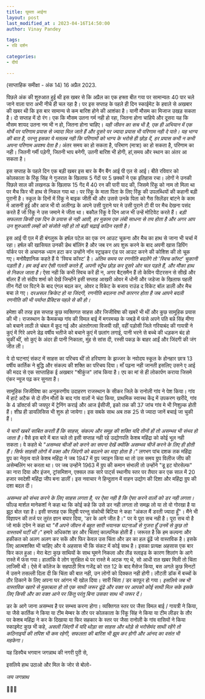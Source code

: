 ```yaml
---
title: घूमता आईना
layout: post
last_modified_at : 2023-04-16T14:50:00
author: Vinay Pandey

tags:
- रवि दर्शन

categories:
- दीर्घ

---
```


(साप्ताहिक समीक्षा - अंक 14)
16 अप्रैल 2023.

पिछले अंक की शुरुआत हुई थी इस खबर से कि अप्रैल का एक हफ्ता बीत गया पर सामान्यतः 40 पार चले जाने वाला पारा अभी नीचे ही चल रहा है। पर इस सप्ताह के पहले ही दिन स्काईमेट के हवाले से अखबार की खबर थी कि इस बार सामान्य से कम बारिश होने की आशंका है। यानी मौसम का मिजाज उखड़ सकता है। दो सप्ताह में दो रंग। एक कि मौसम उतना गर्म नही हो रहा, जितना होना चाहिये और दूसरा यह कि मौसम शायद उतना नम भी न हो, जितना होना चाहिए। *यही जीवन का सच भी है, एक ही अभियान में एक मोर्चे पर परिणाम प्रयास से ज्यादा मिल जाते हैं और दूसरे पर ज्यादा प्रयास भी परिणाम नही दे पाते। यह भाग्य की बात है, परन्तु इसका ये मतलब नही कि परिणामों को भाग्य के भरोसे ही छोड़ दें, हर प्रयास कभी न कभी अपना परिणाम अवश्य देता है।* अंतर समय का हो सकता है, परिमाण (मात्रा) का हो सकता है, परिणाम का नही। जितनी गर्मी पड़ेगी, जितनी भाप बनेगी, उतनी बारिश भी होगी, हां,समय और स्थान का अंतर आ सकता है। 

इस सप्ताह के पहले दिन एक बड़ी खबर इस बार के बैंग बैंग आई पी एल से आई। बीते रविवार को कोलकाता के रिंकू सिंह ने गुजरात के खिलाफ 5 गेंदों पर 5 छक्कों ने एक इतिहास रचा। लोगों ने उनकी पिछले साल की लखनऊ के खिलाफ 15 गेंद में 40 रन की पारी याद की, जिसमे रिंकू को नाम तो मिला था पर मैच फिर भी हाथ से निकल गया था। पर रिंकू के माता पिता के लिए रिंकू की उपलब्धियों की कहानी बड़ी पुरानी है। स्कूल के दिनों में रिंकू ने बाइक जीती थी और उससे उनके पिता को गैस सिलेंडर बांटने के काम मे आसनी हुई और आज भी वो अलीगढ़ के अपने उसी पुराने घर मे उसी पुराने टी वी पर मैच देखना पसंद करते हैं जो रिंकू ने उस जमाने मे जीता था। बकौल रिंकू वे दिन आज भी उन्हें मोटिवेट करते हैं। *बड़ी सफलता किसी एक दिन के प्रयास से नही आती, हर मुकाम एक लंबी साधना से तय होता है और अगर आप उन शुरुआती लम्हों को संजोते नही हो तो बड़ी चढ़ाई कठिन रहती है।*

इस आई पी एल में ही बंगलुरू के हर्षल पटेल का एक रन आउट चूकना और मैच का हाथ से जाना भी चर्चा में रहा। हर्षल की खासियत उनकी डेथ बॉलिंग है और जब रन अप शुरू करने के बाद अपनी खास डिपिंग यॉर्कर पर से अचानक ध्यान हटा कर उन्होंने नॉन स्ट्राइकर एंड पर  आउट करने की कोशिश की तो चूक गए। मनोवैज्ञानिक कहते हैं ये 'स्विच कॉस्ट' है। *अंतिम समय पर रणनीति बदलेंगे तो 'स्विच कॉस्ट' चुकानी पड़ती है। हम कई बार ऐसी गलती करते हैं, अपनी स्ट्रेंथ छोड़ कर दूसरे ओर चल पड़ते हैं, और मौका हाथ से निकल जाता है।* ऐसा नही कि कभी स्विच करें ही न, अगर बैट्समैन हैं तो केविन पीटरसन से सीखें और बॉलर हैं तो संदीप शर्मा को देखें जिन्होंने इसी सप्ताह आखरी ओवर में धोनी और जडेजा के खिलाफ पहली तीन गेंदों पर पिटने के बाद एंगल बदल कर, ओवर द विकेट के बजाय राउंड द विकेट बॉल डाली और मैच बचा ले गए। *दरअसल क्रिकेट हो या जिंदगी, रणनीति बदलना तभी कारगर होता है जब आपने बदली रणनीति की भी पर्याप्त प्रैक्टिस पहले से की हो।*

हमेशा की तरह इस सप्ताह कुछ व्यक्तिगत साहस और जिजीविषा की खबरें भी थीं और कुछ सामूहिक प्रयास की भी। राजस्थान के कैमकच्छ गांव की विमल बाई में  मगरमच्छ के जबड़े में फंसे अपने पति बन्ने सिंह मीणा को बचाने लाठी ले चंबल में कूद गई और अंततोगत्वा विजयी रही, वहीं पड़ोसी जिले गरियाबंद की गायत्री ने कुएं में गिरे अपने डेढ़ वर्षीय भतीजे को बचाने कुएं में छलांग लगाई, पानी भरने से बच्चे की धड़कन बंद हो चुकीं थीं, सो कुएं के अंदर ही पानी निकाला, मुंह से सांस दी, रस्सी पकड़ के बाहर आईं और जिंदगी की जंग जीत ली। 

ये दो घटनाएं संकट में साहस का परिचय थीं तो हरियाणा के झज्जर के नवोदय स्कूल के होनहार छात्र  13 वर्षीय कार्तिक ने बुद्धि और संकल्प की शक्ति का परिचय दिया। माँ पढ़ना नही जानती इसलिए उसने ए आई की मदद से एक साप्ताहिक ई अखबार "श्रीकुंज" लांच किया है। एप का मां से ही लोकार्पण कराया जिसमे एंकर न्यूज पढ़ कर सुनता है। 

सामूहिक जिजीविषा का अनुकरणीय उदाहरण राजस्थान के सीकर जिले के रानोली गांव ने पेश किया। गांव में हार्ट अटैक से दो तीन मौतों के बाद गांव वालों ने चंदा किया, प्राथमिक स्वास्थ केंद्र में उपकरण खरीदे, गांव के 4 डॉक्टर्स की जयपुर में ट्रेनिंग कराई और आज ईसीजी, इको तक की 37 जांच गांव मे भी निशुल्क होती हैं। शीघ्र ही डायलिसिस भी शुरू हो जायेगा। इस सबके साथ अब तक 25 से ज्यादा जानें बचाई जा चुकी हैं। 

*ये चारों खबरें साबित करती हैं कि साहस, संकल्प और समूह की शक्ति यदि तीनों हों तो असम्भव भी संभव हो जाता है।* वैसे इस बारे में बात चले तो इसी सप्ताह नही रहे उद्योगपति केशब महिंद्रा को कोई भूल नही सकता। वे कहते थे _"असम्भव चीजों को करने का सपना देखें क्योंकि असम्भव चीजें करने के लिए ही होती हैं। सिर्फ साहसी लोगों में वक्त और जिंदगी को बदलने का माद्दा होता है।"_  लगभग पांच दशक तक महिंद्रा ग्रुप का नेतृत्व वाले केशब महिंद्रा ने जब 1947 में ग्रुप  ज्वाइन किया था तो उस समय ग्रुप विलीज जीप की असेम्बलिंग भर करता था। पर जब उन्होंने 1963 में ग्रुप की कमान संभाली तो उन्होंने "डू इट योरसेल्फ" का नारा दिया और  इंजन, ट्रांसमिशन, एक्सल तक सारे पार्ट्स स्थानीय स्तर पर तैयार कर एक साल में 20 हजार स्वदेशी महिंद्रा जीप बना डालीं।  इस नवाचार ने हिन्दुतान में वाहन उद्योग की दिशा और महिंद्रा ग्रुप की दशा बदल दी। 

*असम्भव को संभव करने के लिए साहस लगता है, पर ऐसा नही है कि ऐसा करने वालों को डर नही लगता।* फील्ड मार्शल मानेकशॉ ने कहा था कि कोई कहे कि उसे डर नही लगता तो समझ लो या तो वो गोरखा है या झूठ बोल रहा है। इसी सप्ताह एक विदुषी परन्तु संकोची बिटिया ने कहा "अंकल मैं डरती ज्यादा हूँ"। मैंने भी विज्ञापन की तर्ज पर तुरंत ज्ञान बघार दिया, 'डर के आगे जीत है।" पर ये पूरा सच नही है। पूरा सच वो है जो मार्क ट्वेन ने कहा था _"मैं अपने जीवन मे बहुत सारी भयानक घटनाओं से गुजरा हूँ उनमें से कुछ तो वास्तवमें घटीं थीं।"_ हमारे अधिकांश डर और चिंताएं काल्पनिक होती हैं। जरूरत है कि हम कल्पना और हकीकत को अलग अलग कर सकें और फिर केवल उस चिंता और डर का हल ढूंढें जो वास्तविक है। इसके लिए आत्मशक्ति भी चाहिए और ये अहसास भी कि संकट में कोई साथ है। इसका प्रत्यक्ष अहसास एक बार फिर कल हुआ। मेरा बेटा कुछ साथियों के साथ घूमने निकला और लैंड स्लाइड के कारण शिलांग के आगे रास्ते में फंस गया। हालांकि वे लोग सुरक्षित थे पर रास्ते मे अटक गए थे, सो आधी रात खबर मिली तो चिंता लाजिमी थी। ऐसे में कॉलेज के सहपाठी मित्र गजेंद्र को रात 12 के बाद मैसेज किया, बस अगले कुछ मिनटों में उसने तसल्ली दिला दी कि चिंता की बात नही, उन लोगों को दिक्कत नही होगी। लौटती डॉक में बच्चों के ठौर ठिकाने के लिए अपना घर आंगन भी खोल दिया। सारी चिंता / डर काफूर हो गया। *इसलिये जब भी वास्तविक खतरे से मुकाबला हो तो एक साथी जरूर ढूंढे और वक्त पर आपको कोई साथी मिल सके इसके लिए किसी और का वक्त आने पर किंतु परंतु बिना उसका साथ भी जरूर दें।*

डर के आगे जाना असम्भव है पर सम्भव करना होगा। व्यक्तिगत स्तर पर जैसा विमल बाई / गायत्री ने किया, या जैसे कार्तिक ने किया या टीम मेम्बर के तौर पर कोलकाता के रिंकू सिंह ने किया या टीम लीडर के तौर पर केशब महिंद्रा ने कर के दिखाया या फिर सहकार के स्तर पर जैसा रानोली के गांव वासियों ने किया स्काइमेट कुछ भी कहे, *असली जिंदगी में यदि थोड़ा सा साहस और थोड़े से भरोसेमंद साथी रहेंगे तो कठिनाइयों की तपिश भी कम रहेगी, सफलता की बारिश भी झूम कर होगी और आंनद का वसंत भी महकेगा।*

यह डिस्पैच भगवान जगन्नाथ की नगरी पुरी से,

इसलिये हाथ उठाओ और मिल के जोर से बोलो-

*जय जगन्नाथ*

🙏🌷🌷
